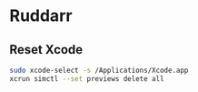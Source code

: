 # Ruddarr

## Reset Xcode 

```bash
sudo xcode-select -s /Applications/Xcode.app
xcrun simctl --set previews delete all
```
